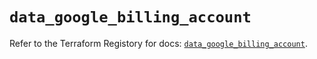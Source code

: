 # `data_google_billing_account`

Refer to the Terraform Registory for docs: [`data_google_billing_account`](https://www.terraform.io/docs/providers/google/d/billing_account).
